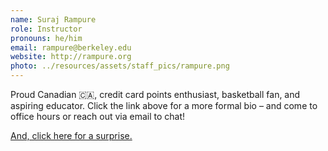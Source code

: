 ```yaml
---
name: Suraj Rampure
role: Instructor
pronouns: he/him
email: rampure@berkeley.edu
website: http://rampure.org
photo: ../resources/assets/staff_pics/rampure.png
---
```

Proud Canadian 🇨🇦, credit card points enthusiast, basketball fan, and aspiring educator. Click the link above for a more formal bio – and come to office hours or reach out via email to chat!

[And, click here for a surprise.](http://rampure.org/assets/me_dancing.gif)
